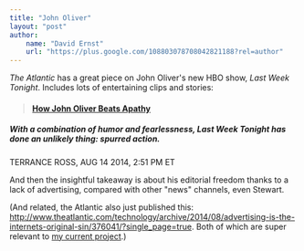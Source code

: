 ```yaml
---
title: "John Oliver"
layout: "post"
author: 
    name: "David Ernst"
    url: "https://plus.google.com/108803078708042821188?rel=author"
---
```


*The Atlantic* has a great piece on John Oliver's new HBO show, *Last Week Tonight*. Includes lots of entertaining clips and stories:

> #### [How John Oliver Beats Apathy](http://www.theatlantic.com/entertainment/archive/2014/08/how-john-oliver-is-procuring-latent-activism/376036/)
##### With a combination of humor and fearlessness, Last Week Tonight has done an unlikely thing: spurred action.
TERRANCE ROSS, AUG 14 2014, 2:51 PM ET

And then the insightful takeaway is about his editorial freedom thanks to a lack of advertising, compared with other "news" channels, even Stewart.

 

(And related, the Atlantic also just published this: http://www.theatlantic.com/technology/archive/2014/08/advertising-is-the-internets-original-sin/376041/?single_page=true. Both of which are super relevant to [my current project](www.letsfix.net).)
